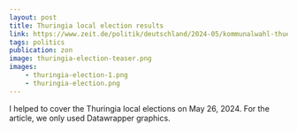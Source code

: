 ```yaml
---
layout: post
title: Thuringia local election results
link: https://www.zeit.de/politik/deutschland/2024-05/kommunalwahl-thueringen-ergebnisse-karte
tags: politics
publication: zon
image: thuringia-election-teaser.png
images:
    - thuringia-election-1.png
    - thuringia-election.png
---
```


I helped to cover the Thuringia local elections on May 26, 2024. For the article, we only used Datawrapper graphics.

